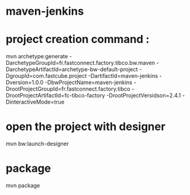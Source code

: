 # maven-jenkins
# project creation command :

  mvn archetype:generate  -DarchetypeGroupId=fr.fastconnect.factory.tibco.bw.maven -DarchetypeArtifactId=archetype-bw-default-project -DgroupId=com.fastcube.project -DartifactId=maven-jenkins -Dversion=1.0.0 -DbwProjectName=maven-jenkins -DrootProjectGroupId=fr.fastconnect.factory.tibco -DrootProjectArtifactId=fc-tibco-factory -DrootProjectVersidson=2.4.1 -DinteractiveMode=true
                        
# open the project with designer

  mvn bw:launch-designer
 
# package

  mvn package

